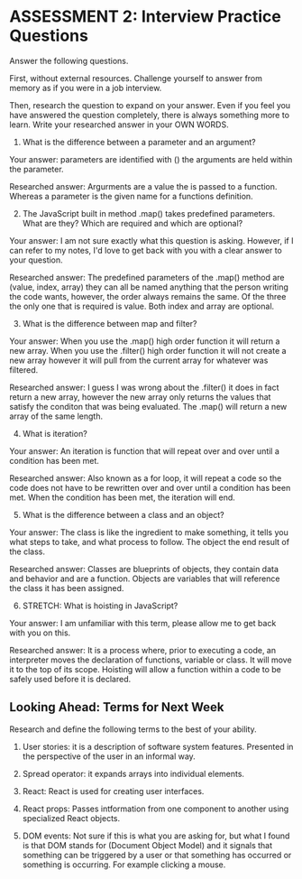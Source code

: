 # ASSESSMENT 2: Interview Practice Questions

Answer the following questions.

First, without external resources. Challenge yourself to answer from memory as if you were in a job interview.

Then, research the question to expand on your answer. Even if you feel you have answered the question completely, there is always something more to learn. Write your researched answer in your OWN WORDS.

1. What is the difference between a parameter and an argument?

Your answer: parameters are identified with () the arguments are held within the parameter.

Researched answer: Argurments are a value the is passed to a function. Whereas a parameter is the given name for a functions definition.

2. The JavaScript built in method .map() takes predefined parameters. What are they? Which are required and which are optional?

Your answer: I am not sure exactly what this question is asking. However, if I can refer to my notes, I'd love to get back with you with a clear answer to your question. 

Researched answer: The predefined parameters of the .map() method are (value, index, array) they can all be named anything that the person writing the code wants, however, the order always remains the same. Of the three the only one that is required is value. Both index and array are optional.

3. What is the difference between map and filter?

Your answer: When you use the .map() high order function it will return a new array. When you use the .filter() high order function it will not create a new array however it will pull from the current array for whatever was filtered.

Researched answer: I guess I was wrong about the .filter() it does in fact return a new array, however the new array only returns the values that satisfy the conditon that was being evaluated. The .map() will return a new array of the same length.

4. What is iteration?

Your answer: An iteration is function that will repeat over and over until a condition has been met.

Researched answer: Also known as a for loop, it will repeat a code so the code does not have to be rewritten over and over until a condition has been met. When the condition has been met, the iteration will end.

5. What is the difference between a class and an object?

Your answer: The class is like the ingredient to make something, it tells you what steps to take, and what process to follow. The object the end result of the class.

Researched answer: Classes are blueprints of objects, they contain data and behavior and are a function. Objects are variables that will reference the class it has been assigned.

6. STRETCH: What is hoisting in JavaScript?

Your answer: I am unfamiliar with this term, please allow me to get back with you on this.

Researched answer: It is a process where, prior to executing a code, an interpreter moves the declaration of functions, variable or class. It will move it to the top of its scope. Hoisting will allow a function within a code to be safely used before it is declared.

## Looking Ahead: Terms for Next Week

Research and define the following terms to the best of your ability.

1. User stories: it is a description of software system features. Presented in the perspective of the user in an informal way.

2. Spread operator: it expands arrays into individual elements.

3. React: React is used for creating user interfaces. 

4. React props: Passes intformation from one component to another using specialized React objects.

5. DOM events: Not sure if this is what you are asking for, but what I found is that DOM stands for (Document Object Model) and it signals that something can be triggered by a user or that something has occurred or something is occurring. For example clicking a mouse.



